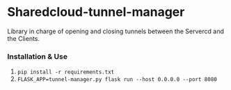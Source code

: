 # Sharedcloud-tunnel-manager

Library in charge of opening and closing tunnels between the Servercd  and the Clients.

### Installation & Use
1. `pip install -r requirements.txt`
2. `FLASK_APP=tunnel-manager.py flask run --host 0.0.0.0 --port 8080`
